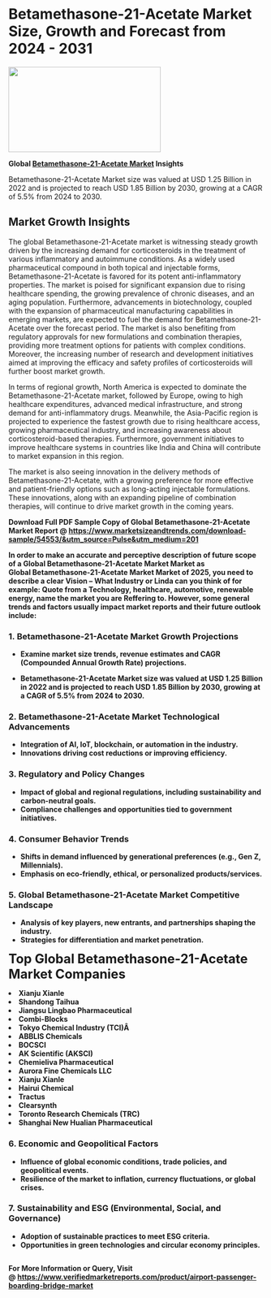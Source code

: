 <H1>Betamethasone-21-Acetate Market Size, Growth and Forecast from 2024 - 2031</H1><img class="aligncenter size-medium wp-image-584254" src="https://thirdeyenews.in/wp-content/uploads/2024/09/Global-Market-Research-300x168.jpeg" alt="" width="300" height="168" /><p><strong>Global&nbsp;<a href="https://www.marketsizeandtrends.com/download-sample/54553/&amp;utm_source=Pulse&amp;utm_medium=201">Betamethasone-21-Acetate Market</a> Insights</strong></p><p>Betamethasone-21-Acetate Market size was valued at USD 1.25 Billion in 2022 and is projected to reach USD 1.85 Billion by 2030, growing at a CAGR of 5.5% from 2024 to 2030.</p><p><h2>Market Growth Insights</h2> <p>The global Betamethasone-21-Acetate market is witnessing steady growth driven by the increasing demand for corticosteroids in the treatment of various inflammatory and autoimmune conditions. As a widely used pharmaceutical compound in both topical and injectable forms, Betamethasone-21-Acetate is favored for its potent anti-inflammatory properties. The market is poised for significant expansion due to rising healthcare spending, the growing prevalence of chronic diseases, and an aging population. Furthermore, advancements in biotechnology, coupled with the expansion of pharmaceutical manufacturing capabilities in emerging markets, are expected to fuel the demand for Betamethasone-21-Acetate over the forecast period. The market is also benefiting from regulatory approvals for new formulations and combination therapies, providing more treatment options for patients with complex conditions. Moreover, the increasing number of research and development initiatives aimed at improving the efficacy and safety profiles of corticosteroids will further boost market growth.</p> <p><strong></strong></p> <p>In terms of regional growth, North America is expected to dominate the Betamethasone-21-Acetate market, followed by Europe, owing to high healthcare expenditures, advanced medical infrastructure, and strong demand for anti-inflammatory drugs. Meanwhile, the Asia-Pacific region is projected to experience the fastest growth due to rising healthcare access, growing pharmaceutical industry, and increasing awareness about corticosteroid-based therapies. Furthermore, government initiatives to improve healthcare systems in countries like India and China will contribute to market expansion in this region.</p> <p>The market is also seeing innovation in the delivery methods of Betamethasone-21-Acetate, with a growing preference for more effective and patient-friendly options such as long-acting injectable formulations. These innovations, along with an expanding pipeline of combination therapies, will continue to drive market growth in the coming years.</p> <p><strong></p><p><span class=""><strong>Download Full PDF Sample Copy of Global Betamethasone-21-Acetate Market Report</strong> @ <a href="https://www.marketsizeandtrends.com/download-sample/54553/&amp;utm_source=Pulse&amp;utm_medium=201" target="_blank">https://www.marketsizeandtrends.com/download-sample/54553/&amp;utm_source=Pulse&amp;utm_medium=201</a></span></p><p>In order to make an accurate and perceptive description of future scope of a Global&nbsp;Betamethasone-21-Acetate Market Market as Global&nbsp;Betamethasone-21-Acetate Market Market of 2025, you need to describe a clear Vision &ndash; What Industry or Linda can you think of for example: Quote from a Technology, healthcare, automotive, renewable energy, name the market you are Reffering to. However, some general trends and factors usually impact market reports and their future outlook include:</p><h3>1.&nbsp;<strong>Betamethasone-21-Acetate Market Growth Projections</strong></h3><ul><li>Examine market size trends, revenue estimates and CAGR (Compounded Annual Growth Rate) projections.</li><li><p>Betamethasone-21-Acetate Market size was valued at USD 1.25 Billion in 2022 and is projected to reach USD 1.85 Billion by 2030, growing at a CAGR of 5.5% from 2024 to 2030.</p></li></ul><h3>2.&nbsp;<strong>Betamethasone-21-Acetate Market Technological Advancements</strong></h3><ul><li>Integration of AI, IoT, blockchain, or automation in the industry.</li><li>Innovations driving cost reductions or improving efficiency.</li></ul><h3>3.&nbsp;<strong>Regulatory and Policy Changes</strong></h3><ul><li>Impact of global and regional regulations, including sustainability and carbon-neutral goals.</li><li>Compliance challenges and opportunities tied to government initiatives.</li></ul><h3>4.&nbsp;<strong>Consumer Behavior Trends</strong></h3><ul><li>Shifts in demand influenced by generational preferences (e.g., Gen Z, Millennials).</li><li>Emphasis on eco-friendly, ethical, or personalized products/services.</li></ul><h3>5.&nbsp;<strong>Global Betamethasone-21-Acetate Market Competitive Landscape</strong></h3><ul><li>Analysis of key players, new entrants, and partnerships shaping the industry.</li><li>Strategies for differentiation and market penetration.</li></ul><p data-pm-slice="1 1 []"><span style="color: inherit; font-family: inherit; font-size: 25px;">Top Global Betamethasone-21-Acetate Market Companies</span></p><div class="" data-test-id=""><p><li>Xianju Xianle</li><li> Shandong Taihua</li><li> Jiangsu Lingbao Pharmaceutical</li><li> Combi-Blocks</li><li> Tokyo Chemical Industry (TCI)Â </li><li> ABBLIS Chemicals</li><li> BOCSCI</li><li> AK Scientific (AKSCI)</li><li> Chemieliva Pharmaceutical</li><li> Aurora Fine Chemicals LLC</li><li> Xianju Xianle</li><li> Hairui Chemical</li><li> Tractus</li><li> Clearsynth</li><li> Toronto Research Chemicals (TRC)</li><li> Shanghai New Hualian Pharmaceutical</li></p></div><h3>6.&nbsp;<strong>Economic and Geopolitical Factors</strong></h3><ul><li>Influence of global economic conditions, trade policies, and geopolitical events.</li><li>Resilience of the market to inflation, currency fluctuations, or global crises.</li></ul><h3>7.&nbsp;<strong>Sustainability and ESG (Environmental, Social, and Governance)</strong></h3><ul><li>Adoption of sustainable practices to meet ESG criteria.</li><li>Opportunities in green technologies and circular economy principles.</li></ul><h2><strong style="font-size: 14px;">For More Information or Query, Visit @&nbsp;</strong><a style="background-color: #ffffff; font-size: 14px;" href="https://www.marketsizeandtrends.com/report/betamethasone-21-acetate-market/" target="_blank">https://www.verifiedmarketreports.com/product/airport-passenger-boarding-bridge-market</a></h2>
